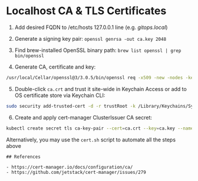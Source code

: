# Localhost CA & TLS Certificates

1. Add desired FQDN to /etc/hosts 127.0.0.1 line (e.g. _gitops.local_)

2. Generate a signing key pair: `openssl genrsa -out ca.key 2048`

3. Find brew-installed OpenSSL binary path: `brew list openssl | grep bin/openssl`

4. Generate CA, certificate and key:

```sh
/usr/local/Cellar/openssl@3/3.0.5/bin/openssl req -x509 -new -nodes -key ca.key -sha256 -days 3650 -out ca.crt -reqexts v3_req -extensions v3_ca -config /usr/local/etc/openssl/openssl.cnf
```

5. Double-click `ca.crt` and trust it site-wide in Keychain Access or add to OS certificate store via Keychain CLI:

```sh
sudo security add-trusted-cert -d -r trustRoot -k /Library/Keychains/System.keychain ca.crt
```

6. Create and apply cert-manager ClusterIssuer CA secret:

```sh
kubectl create secret tls ca-key-pair --cert=ca.crt --key=ca.key --namespace=cert-manager --dry-run=client -oyaml > ca-secret.yaml
```

Alternatively, you may use the `cert.sh` script to automate all the steps above

```text
## References

- https://cert-manager.io/docs/configuration/ca/
- https://github.com/jetstack/cert-manager/issues/279
```
